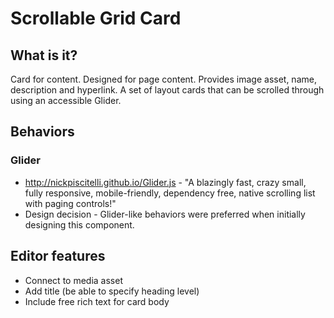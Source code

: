 # Scrollable Grid Card

## What is it?
Card for content. Designed for page content. Provides image asset, name, description and hyperlink.
A set of layout cards that can be scrolled through using an accessible Glider.


## Behaviors
### Glider
*  http://nickpiscitelli.github.io/Glider.js - "A blazingly fast, crazy small, fully responsive, mobile-friendly, dependency free, native scrolling list with paging controls!"
* Design decision - Glider-like behaviors were preferred when initially designing this component.


## Editor features
* Connect to media asset
* Add title (be able to specify heading level)
* Include free rich text for card body

